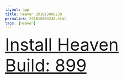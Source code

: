 ```yaml
---
layout: app
title: Heaven 201810060238
permalink: 201810060238.html
tags: [Heaven]
---
```

<div class="pure-g">
    <div class="pure-u-1-1" style="font-size: 4em">
        <a class="pure-button-primary" href="itms-services://?action=download-manifest&url=https%3A%2F%2Flitsungyisigono.github.io%2FTestScript%2Fmanifests%2F201810060238.plist"><i class="fa fa-download" aria-hidden="true"></i>Install Heaven Build: 899</a>
    </div>
</div>